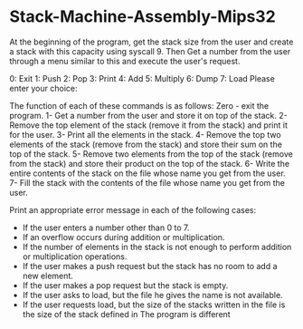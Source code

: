 # Stack-Machine-Assembly-Mips32
At the beginning of the program, get the stack size from the user and create a stack with this capacity using syscall 9. Then
Get a number from the user through a menu similar to this and execute the user's request.

0: Exit
1: Push
2: Pop
3: Print
4: Add
5: Multiply
6: Dump
7: Load
Please enter your choice:

The function of each of these commands is as follows:
Zero - exit the program.
1- Get a number from the user and store it on top of the stack.
2- Remove the top element of the stack (remove it from the stack) and print it for the user.
3- Print all the elements in the stack.
4- Remove the top two elements of the stack (remove from the stack) and store their sum on the top of the stack.
5- Remove two elements from the top of the stack (remove from the stack) and store their product on the top of the stack.
6- Write the entire contents of the stack on the file whose name you get from the user.
7- Fill the stack with the contents of the file whose name you get from the user.


Print an appropriate error message in each of the following cases:
- If the user enters a number other than 0 to 7.
- If an overflow occurs during addition or multiplication.
- If the number of elements in the stack is not enough to perform addition or multiplication operations.
- If the user makes a push request but the stack has no room to add a new element.
- If the user makes a pop request but the stack is empty.
- If the user asks to load, but the file he gives the name is not available.
- If the user requests load, but the size of the stacks written in the file is the size of the stack defined in
The program is different
